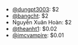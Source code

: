 + [@dungpt3003](https://github.com/dungpt3003): $2
+ [@bangcht](https://github.com/bangcht): $2
+ Nguyễn Xuân Hoàn: $2
+ [@theanht1](https://github.com/theanht1): $0.02
+ [@imcvampire](https://github.com/imcvampire): $0.01

